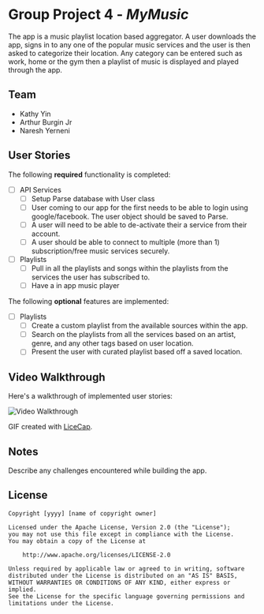 # Group Project 4 - *MyMusic*

The app is a music playlist location based aggregator. A user downloads the app, signs in to any one
of the popular music services and the user is then asked to categorize their location. Any category
can be entered such as work, home or the gym then a playlist of music is displayed and played through the app.

## Team

- Kathy Yin
- Arthur Burgin Jr
- Naresh Yerneni

## User Stories 

The following **required** functionality is completed:

- [ ] API Services
   - [ ] Setup Parse database with User class
   - [ ] User coming to our app for the first needs to be able to login using google/facebook. The user object should be saved to Parse.
   - [ ] A user will need to be able to de-activate their a service from their account.
   - [ ] A user should be able to connect to multiple (more than 1) subscription/free music services securely.
- [ ] Playlists
   - [ ] Pull in all the playlists and songs within the playlists from the services the user has subscribed to.
   - [ ] Have a in app music player

The following **optional** features are implemented:

- [ ] Playlists
   - [ ] Create a custom playlist from the available sources within the app.
   - [ ] Search on the playlists from all the services based on an artist, genre, and any other tags based on user location.
   - [ ] Present the user with curated playlist based off a saved location.

## Video Walkthrough

Here's a walkthrough of implemented user stories:

<img src='http://i.imgur.com/link/to/your/gif/file.gif' title='Video Walkthrough' width='' alt='Video Walkthrough' />

GIF created with [LiceCap](http://www.cockos.com/licecap/).

## Notes

Describe any challenges encountered while building the app.

## License

    Copyright [yyyy] [name of copyright owner]

    Licensed under the Apache License, Version 2.0 (the "License");
    you may not use this file except in compliance with the License.
    You may obtain a copy of the License at

        http://www.apache.org/licenses/LICENSE-2.0

    Unless required by applicable law or agreed to in writing, software
    distributed under the License is distributed on an "AS IS" BASIS,
    WITHOUT WARRANTIES OR CONDITIONS OF ANY KIND, either express or implied.
    See the License for the specific language governing permissions and
    limitations under the License.
